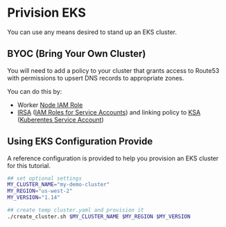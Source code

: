 # Privision EKS

You can use any means desired to stand up an EKS cluster.

## BYOC (Bring Your Own Cluster)

You will need to add a policy to your cluster that grants access to Route53 with permissions to upsert DNS records to appropriate zones.

You can do this by:

* Worker [Node IAM Role](https://docs.aws.amazon.com/eks/latest/userguide/worker_node_IAM_role.html)
* [IRSA](https://docs.aws.amazon.com/eks/latest/userguide/iam-roles-for-service-accounts.html) ([IAM Roles for Service Accounts](https://docs.aws.amazon.com/eks/latest/userguide/iam-roles-for-service-accounts.html)) and linking policy to [KSA](https://kubernetes.io/docs/tasks/configure-pod-container/configure-service-account/) ([Kuberentes Service Account](https://kubernetes.io/docs/tasks/configure-pod-container/configure-service-account/))


## Using EKS Configuration Provide

A reference configuration is provided to help you provision an EKS cluster for this tutorial.

```bash
## set optional settings
MY_CLUSTER_NAME="my-demo-cluster"
MY_REGION="us-west-2"
MY_VERSION="1.14"

## create temp cluster.yaml and provision it
./create_cluster.sh $MY_CLUSTER_NAME $MY_REGION $MY_VERSION
```
